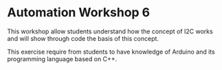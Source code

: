 # Automation Workshop 6

This workshop allow students understand how the concept of I2C works and will show through code the basis of this concept.

This exercise require from students to have knowledge of Arduino and its programming language based on C++.
